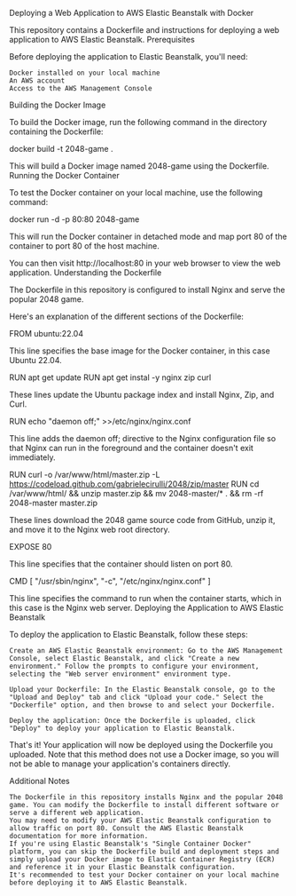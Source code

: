 Deploying a Web Application to AWS Elastic Beanstalk with Docker

This repository contains a Dockerfile and instructions for deploying a web application to AWS Elastic Beanstalk.
Prerequisites

Before deploying the application to Elastic Beanstalk, you'll need:

    Docker installed on your local machine
    An AWS account
    Access to the AWS Management Console

Building the Docker Image

To build the Docker image, run the following command in the directory containing the Dockerfile:

docker build -t 2048-game .

This will build a Docker image named 2048-game using the Dockerfile.
Running the Docker Container

To test the Docker container on your local machine, use the following command:

docker run -d -p 80:80 2048-game

This will run the Docker container in detached mode and map port 80 of the container to port 80 of the host machine.

You can then visit http://localhost:80 in your web browser to view the web application.
Understanding the Dockerfile

The Dockerfile in this repository is configured to install Nginx and serve the popular 2048 game.

Here's an explanation of the different sections of the Dockerfile:

FROM ubuntu:22.04

This line specifies the base image for the Docker container, in this case Ubuntu 22.04.

RUN apt get update
RUN apt get instal -y nginx zip curl

These lines update the Ubuntu package index and install Nginx, Zip, and Curl.

RUN echo "daemon off;" >>/etc/nginx/nginx.conf

This line adds the daemon off; directive to the Nginx configuration file so that Nginx can run in the foreground and the container doesn't exit immediately.

RUN curl -o /var/www/html/master.zip -L https://codeload.github.com/gabrielecirulli/2048/zip/master
RUN cd /var/www/html/ && unzip master.zip && mv 2048-master/* . && rm -rf 2048-master master.zip

These lines download the 2048 game source code from GitHub, unzip it, and move it to the Nginx web root directory.

EXPOSE 80

This line specifies that the container should listen on port 80.

CMD [ "/usr/sbin/nginx", "-c", "/etc/nginx/nginx.conf" ]

This line specifies the command to run when the container starts, which in this case is the Nginx web server.
Deploying the Application to AWS Elastic Beanstalk

To deploy the application to Elastic Beanstalk, follow these steps:

    Create an AWS Elastic Beanstalk environment: Go to the AWS Management Console, select Elastic Beanstalk, and click "Create a new environment." Follow the prompts to configure your environment, selecting the "Web server environment" environment type.

    Upload your Dockerfile: In the Elastic Beanstalk console, go to the "Upload and Deploy" tab and click "Upload your code." Select the "Dockerfile" option, and then browse to and select your Dockerfile.

    Deploy the application: Once the Dockerfile is uploaded, click "Deploy" to deploy your application to Elastic Beanstalk.

That's it! Your application will now be deployed using the Dockerfile you uploaded. Note that this method does not use a Docker image, so you will not be able to manage your application's containers directly.

Additional Notes

    The Dockerfile in this repository installs Nginx and the popular 2048 game. You can modify the Dockerfile to install different software or serve a different web application.
    You may need to modify your AWS Elastic Beanstalk configuration to allow traffic on port 80. Consult the AWS Elastic Beanstalk documentation for more information.
    If you're using Elastic Beanstalk's "Single Container Docker" platform, you can skip the Dockerfile build and deployment steps and simply upload your Docker image to Elastic Container Registry (ECR) and reference it in your Elastic Beanstalk configuration.
    It's recommended to test your Docker container on your local machine before deploying it to AWS Elastic Beanstalk.